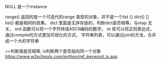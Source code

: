 NULL 是一个instance

range() 返回的是一个可迭代的range 类型的对象，并不是一个list
{} dict()
[] list() 都是相同的效果。
dict 里面是无序存放的，判断dict是否相等，与map 无关。
ord 函数可以将一个字符转成ASCII编码的数字。
re 库可以将正则表达式，通过compile的方式更加可视化的方式。
字符串列表，可以通过join的方法，合并成一个大的字符串

==判断值是否相等, is判断两个是否指向同一个对象
<https://www.w3schools.com/python/ref_keyword_is.asp>
